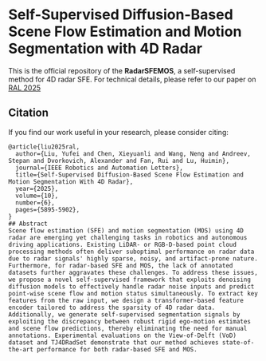 # Self-Supervised Diffusion-Based Scene Flow Estimation and Motion Segmentation with 4D Radar

This is the official repository of the **RadarSFEMOS**, a self-supervised method for 4D radar SFE. 
For technical details, please refer to our paper on [RAL 2025](https://ieeexplore.ieee.org/document/10974572)

## Citation
If you find our work useful in your research, please consider citing:


```shell
@article{liu2025ral,
  author={Liu, Yufei and Chen, Xieyuanli and Wang, Neng and Andreev, Stepan and Dvorkovich, Alexander and Fan, Rui and Lu, Huimin},
  journal={IEEE Robotics and Automation Letters}, 
  title={Self-Supervised Diffusion-Based Scene Flow Estimation and Motion Segmentation With 4D Radar}, 
  year={2025},
  volume={10},
  number={6},
  pages={5895-5902},
}
## Abstract 
Scene flow estimation (SFE) and motion segmentation (MOS) using 4D radar are emerging yet challenging tasks in robotics and autonomous driving applications. Existing LiDAR- or RGB-D-based point cloud processing methods often deliver suboptimal performance on radar data due to radar signals' highly sparse, noisy, and artifact-prone nature. Furthermore, for radar-based SFE and MOS, the lack of annotated datasets further aggravates these challenges. To address these issues, we propose a novel self-supervised framework that exploits denoising diffusion models to effectively handle radar noise inputs and predict point-wise scene flow and motion status simultaneously. To extract key features from the raw input, we design a transformer-based feature encoder tailored to address the sparsity of 4D radar data. Additionally, we generate self-supervised segmentation signals by exploiting the discrepancy between robust rigid ego-motion estimates and scene flow predictions, thereby eliminating the need for manual annotations. Experimental evaluations on the View-of-Delft (VoD) dataset and TJ4DRadSet demonstrate that our method achieves state-of-the-art performance for both radar-based SFE and MOS.
